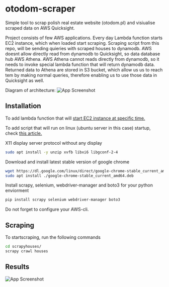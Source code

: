 
# otodom-scraper

Simple tool to scrap polish real estate website (otodom.pl) and visiualise scraped data on AWS Quicksight.

Project consists of few AWS applications. 
Every day Lambda function starts EC2 instance, which when loaded start scraping. Scraping script from this repo, will be sending quieries with scraped houses to dynamodb.
AWS doesnt allow directly read from dynamodb to Quicksight, so data database hub AWS Athena. AWS Athena cannot reads directly from dynamodb, so it needs to invoke special lambda function that will return dynamodb data.
Returned data to Athena are stored in S3 bucket, which allow us us to reach tem by making normal queries, therefore enabling us to use those data in Quicksight as well.  
 
Diagram of architecture:
![App Screenshot](https://publicmichalczysz.s3.eu-central-1.amazonaws.com/otodom-scraper-diagram.png)
## Installation
To add lambda function that will [start EC2 instance at specific time.](https://aws.amazon.com/premiumsupport/knowledge-center/start-stop-lambda-eventbridge/)

To add script that will run on linux (ubuntu server in this case) startup, check [this article.](https://linuxconfig.org/how-to-run-script-on-startup-on-ubuntu-22-04-jammy-jellyfish-server-desktop)

X11 display server protocol without any display
```bash
sudo apt install -y unzip xvfb libxi6 libgconf-2-4
```
Download and install latest stable version of google chrome
```bash
wget https://dl.google.com/linux/direct/google-chrome-stable_current_amd64.deb
sudo apt install ./google-chrome-stable_current_amd64.deb
```
Install scrapy, selenium, webdriver-manager and boto3 for your python enviorment 
```bash
pip install scrapy selenium webdriver-manager boto3
```

Do not forget to configure your AWS-cli.
## Scraping

To startscraping, run the following commands

```bash
cd scrapyhouses/
scrapy crawl houses
```


## Results

![App Screenshot](https://publicmichalczysz.s3.eu-central-1.amazonaws.com/QuickSightOutput.png)

